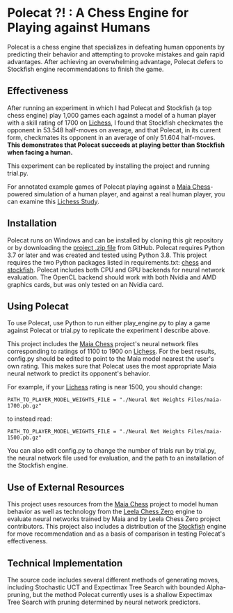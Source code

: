 # Polecat ?! : A Chess Engine for Playing against Humans

Polecat is a chess engine that specializes in defeating human opponents by predicting their behavior and attempting to provoke mistakes and gain rapid advantages. After achieving an overwhelming advantage, Polecat defers to Stockfish engine recommendations to finish the game.

## Effectiveness

After running an experiment in which I had Polecat and Stockfish (a top chess engine) play 1,000 games each against a model of a human player with a skill rating of 1700 on [Lichess](https://lichess.org/), I found that Stockfish checkmates the opponent in 53.548 half-moves on average, and that Polecat, in its current form, checkmates its opponent in an average of only 51.604 half-moves. **This demonstrates that Polecat succeeds at playing better than Stockfish when facing a human.**

This experiment can be replicated by installing the project and running trial.py.

For annotated example games of Polecat playing against a [Maia Chess](https://maiachess.com/)-powered simulation of a human player, and against a real human player, you can examine this [Lichess Study](https://lichess.org/study/Q2eYjFDD).

## Installation

Polecat runs on Windows and can be installed by cloning this git repository or by downloading the [project .zip file](https://github.com/bradclovell/Polecat/archive/refs/heads/main.zip) from GitHub. Polecat requires Python 3.7 or later and was created and tested using Python 3.8. This project requires the two Python packages listed in requirements.txt: [chess](https://pypi.org/project/chess/) and [stockfish](https://pypi.org/project/stockfish/). Polecat includes both CPU and GPU backends for neural network evaluation. The OpenCL backend should work with both Nvidia and AMD graphics cards, but was only tested on an Nvidia card.

## Using Polecat

To use Polecat, use Python to run either play_engine.py to play a game against Polecat or trial.py to replicate the experiment I describe above.

This project includes the [Maia Chess](https://maiachess.com/) project's neural network files corresponding to ratings of 1100 to 1900 on [Lichess](https://lichess.org/). For the best results, config.py should be edited to point to the Maia model nearest the user's own rating. This makes sure that Polecat uses the most appropriate Maia neural network to predict its opponent's behavior.

For example, if your [Lichess](https://lichess.org/) rating is near 1500, you should change:
```
PATH_TO_PLAYER_MODEL_WEIGHTS_FILE = "./Neural Net Weights Files/maia-1700.pb.gz"
```
to instead read:
```
PATH_TO_PLAYER_MODEL_WEIGHTS_FILE = "./Neural Net Weights Files/maia-1500.pb.gz"
```

You can also edit config.py to change the number of trials run by trial.py, the neural network file used for evaluation, and the path to an installation of the Stockfish engine.

## Use of External Resources

This project uses resources from the [Maia Chess](https://maiachess.com/) project to model human behavior as well as technology from the [Leela Chess Zero](https://lczero.org/) engine to evaluate neural networks trained by Maia and by Leela Chess Zero project contributors. This project also includes a distribution of the [Stockfish](https://stockfishchess.org/) engine for move recommendation and as a basis of comparison in testing Polecat's effectiveness.

## Technical Implementation

The source code includes several different methods of generating moves, including Stochastic UCT and Expectimax Tree Search with bounded Alpha-pruning, but the method Polecat currently uses is a shallow Expectimax Tree Search with pruning determined by neural network predictors.